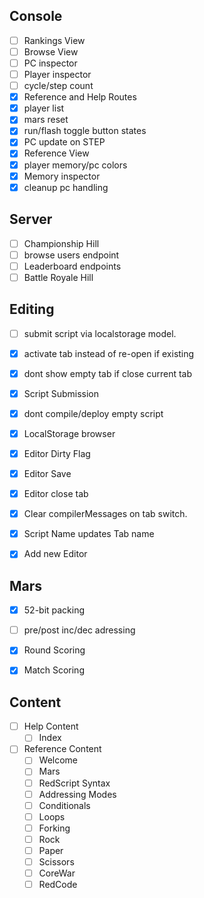 


Console
-------
- [ ] Rankings View
- [ ] Browse View
- [ ] PC inspector
- [ ] Player inspector
- [ ] cycle/step count
- [x] Reference and Help Routes
- [x] player list
- [x] mars reset 
- [x] run/flash toggle button states
- [x] PC update on STEP
- [x] Reference View
- [x] player memory/pc colors
- [x] Memory inspector
- [x] cleanup pc handling

Server
------
- [ ] Championship Hill
- [ ] browse users endpoint
- [ ] Leaderboard endpoints
- [ ] Battle Royale Hill

Editing
-------
- [ ] submit script via localstorage model.
- [x] activate tab instead of re-open if existing
- [x] dont show empty tab if close current tab
- [x] Script Submission
- [x] dont compile/deploy empty script
- [x] LocalStorage browser
- [x] Editor Dirty Flag
- [x] Editor Save
- [x] Editor close tab
- [x] Clear compilerMessages on tab switch.
- [x] Script Name updates Tab name
- [x] Add new Editor


Mars
----
- [x] 52-bit packing
- [ ] pre/post inc/dec adressing
- [x] Round Scoring
- [x] Match Scoring


Content
-------
- [ ] Help Content
  - [ ] Index
- [ ] Reference Content
  - [ ] Welcome
  - [ ] Mars
  - [ ] RedScript Syntax
  - [ ] Addressing Modes
  - [ ] Conditionals
  - [ ] Loops
  - [ ] Forking
  - [ ] Rock
  - [ ] Paper
  - [ ] Scissors
  - [ ] CoreWar
  - [ ] RedCode
